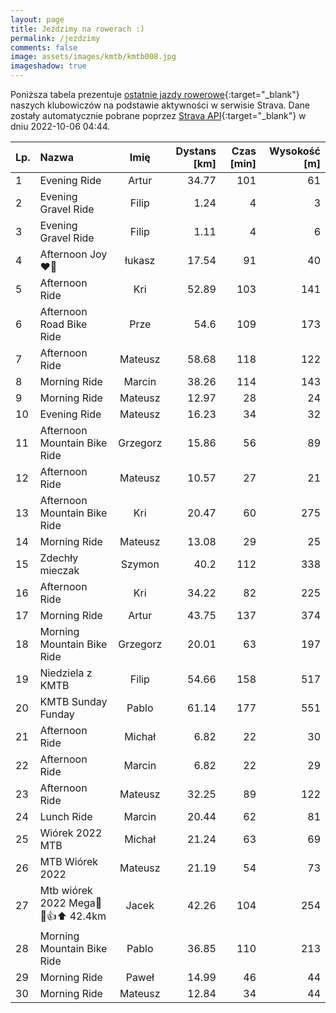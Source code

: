 ```yaml
---
layout: page
title: Jeździmy na rowerach :)
permalink: /jezdzimy
comments: false
image: assets/images/kmtb/kmtb008.jpg
imageshadow: true
---
```


Poniższa tabela prezentuje [ostatnie jazdy rowerowe](https://www.strava.com/clubs/336381){:target="_blank"} naszych klubowiczów na podstawie aktywności w serwisie Strava. Dane zostały automatycznie pobrane poprzez [Strava API](https://developers.strava.com/docs/reference/#api-Clubs-getClubActivitiesById){:target="_blank"} w dniu 2022-10-06 04:44.

Lp. | Nazwa | Imię | Dystans [km] | Czas [min] | Wysokość [m]
:--- | :--- | :---: | ---: | ---: | ---:
1|Evening Ride|Artur|34.77|101|61
2|Evening Gravel Ride|Filip|1.24|4|3
3|Evening Gravel Ride|Filip|1.11|4|6
4|Afternoon Joy❤️‍🔥|łukasz|17.54|91|40
5|Afternoon Ride|Kri|52.89|103|141
6|Afternoon Road Bike Ride|Prze|54.6|109|173
7|Afternoon Ride|Mateusz|58.68|118|122
8|Morning Ride|Marcin|38.26|114|143
9|Morning Ride|Mateusz|12.97|28|24
10|Evening Ride|Mateusz|16.23|34|32
11|Afternoon Mountain Bike Ride|Grzegorz|15.86|56|89
12|Afternoon Ride|Mateusz|10.57|27|21
13|Afternoon Mountain Bike Ride|Kri|20.47|60|275
14|Morning Ride|Mateusz|13.08|29|25
15|Zdechły mieczak|Szymon|40.2|112|338
16|Afternoon Ride|Kri|34.22|82|225
17|Morning Ride|Artur|43.75|137|374
18|Morning Mountain Bike Ride|Grzegorz|20.01|63|197
19|Niedziela z KMTB|Filip|54.66|158|517
20|KMTB Sunday Funday|Pablo|61.14|177|551
21|Afternoon Ride|Michał|6.82|22|30
22|Afternoon Ride|Marcin|6.82|22|29
23|Afternoon Ride|Mateusz|32.25|89|122
24|Lunch Ride|Marcin|20.44|62|81
25|Wiórek 2022 MTB|Michał|21.24|63|69
26|MTB Wiórek 2022|Mateusz|21.19|54|73
27|Mtb wiórek 2022 Mega🤙😲👍⬆️ 42.4km|Jacek|42.26|104|254
28|Morning Mountain Bike Ride|Pablo|36.85|110|213
29|Morning Ride|Paweł|14.99|46|44
30|Morning Ride|Mateusz|12.84|34|44
